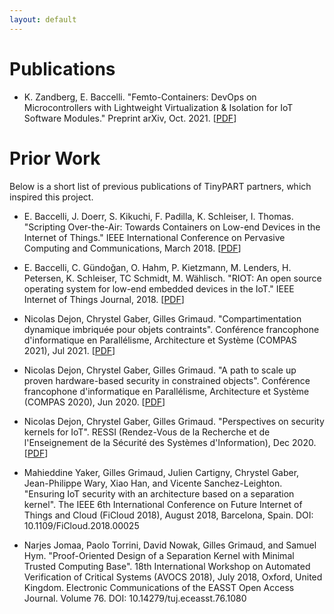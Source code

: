 ```yaml
---
layout: default
---
```


# Publications

- K. Zandberg, E. Baccelli. "Femto-Containers: DevOps on Microcontrollers with Lightweight Virtualization & Isolation for IoT Software Modules." Preprint arXiv, Oct. 2021. [[PDF](https://arxiv.org/pdf/2106.12553.pdf)]




# Prior Work
Below is a short list of previous publications of TinyPART partners, which inspired this project.

- E. Baccelli, J. Doerr, S. Kikuchi, F. Padilla, K. Schleiser, I. Thomas. "Scripting Over-the-Air: Towards Containers on Low-end Devices in the Internet of Things." IEEE International Conference on Pervasive Computing and Communications, March 2018. [[PDF](https://hal.inria.fr/hal-01766610/document)]

- E. Baccelli, C. Gündoğan, O. Hahm, P. Kietzmann, M. Lenders, H. Petersen, K. Schleiser, TC Schmidt, M. Wählisch. "RIOT: An open source operating system for low-end embedded devices in the IoT." IEEE Internet of Things Journal, 2018. [[PDF](https://ieeexplore.ieee.org/stamp/stamp.jsp?arnumber=8315125)]

- Nicolas Dejon, Chrystel Gaber, Gilles Grimaud. "Compartimentation dynamique imbriquée pour objets contraints". Conférence francophone d'informatique en Parallélisme, Architecture et Système (COMPAS 2021), Jul 2021.  [[PDF](https://hal.archives-ouvertes.fr/hal-03318078/document)]

- Nicolas Dejon, Chrystel Gaber, Gilles Grimaud. "A path to scale up proven hardware-based security in constrained objects". Conférence francophone d'informatique en Parallélisme, Architecture et Système (COMPAS 2020), Jun 2020. [[PDF](https://hal.archives-ouvertes.fr/hal-03318088/document)]

- Nicolas Dejon, Chrystel Gaber, Gilles Grimaud. "Perspectives on security kernels for IoT". RESSI (Rendez-Vous de la Recherche et de l'Enseignement de la Sécurité des Systèmes d'Information), Dec 2020. [[PDF](https://hal.archives-ouvertes.fr/hal-03102252/document)]

- Mahieddine Yaker, Gilles Grimaud, Julien Cartigny, Chrystel Gaber, Jean-Philippe Wary, Xiao Han, and Vicente Sanchez-Leighton. "Ensuring IoT security with an architecture based on a separation kernel". The IEEE 6th International Conference on Future Internet of Things and Cloud (FiCloud 2018), August 2018, Barcelona, Spain. DOI: 10.1109/FiCloud.2018.00025 

- Narjes Jomaa, Paolo Torrini, David Nowak, Gilles Grimaud, and Samuel Hym. "Proof-Oriented Design of a Separation Kernel with Minimal Trusted Computing Base". 18th International Workshop on Automated Verification of Critical Systems (AVOCS 2018), July 2018, Oxford, United Kingdom. Electronic Communications of the EASST Open Access Journal. Volume 76. DOI: 10.14279/tuj.eceasst.76.1080





